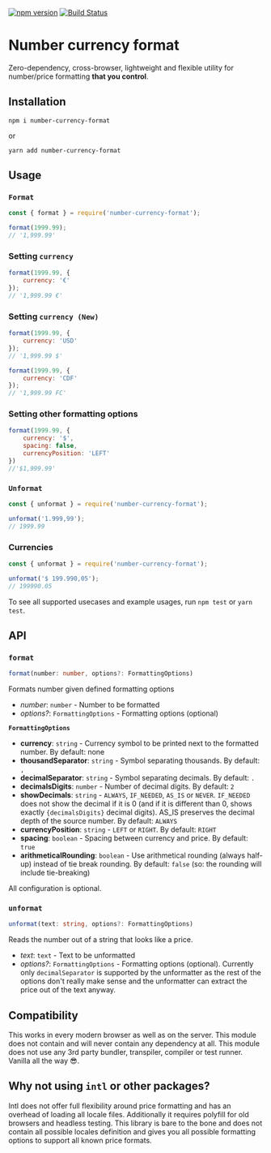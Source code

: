 [![npm version](https://badge.fury.io/js/number-currency-format.svg)](https://badge.fury.io/js/number-currency-format)
[![Build Status](https://travis-ci.org/zdanowiczkonrad/number-currency-format.svg?branch=master)](https://travis-ci.org/zdanowiczkonrad/number-currency-format)

# Number currency format

Zero-dependency, cross-browser, lightweight and flexible utility for number/price formatting **that you control**.

## Installation

```
npm i number-currency-format
```

or

```
yarn add number-currency-format
```

## Usage

### `Format`

```js
const { format } = require('number-currency-format');

format(1999.99);
// '1,999.99'
```

### Setting `currency`
```js
format(1999.99, {
    currency: '€'
});
// '1,999.99 €'
```
### Setting `currency (New)`
```js
format(1999.99, {
    currency: 'USD'
});
// '1,999.99 $'

format(1999.99, {
    currency: 'CDF'
});
// '1,999.99 FC'
```

### Setting other formatting options
```js
format(1999.99, {
    currency: '$',
    spacing: false,
    currencyPosition: 'LEFT'
})
//'$1,999.99'
```

### `Unformat`

```js
const { unformat } = require('number-currency-format');

unformat('1.999,99');
// 1999.99
```

### Currencies

```js
const { unformat } = require('number-currency-format');

unformat('$ 199.990,05');
// 199990.05
```

To see all supported usecases and example usages, run `npm test` or `yarn test`.

## API

### `format`
```ts
format(number: number, options?: FormattingOptions)
```
Formats number given defined formatting options

* *number*: `number` - Number to be formatted
* *options?*: `FormattingOptions` - Formatting options (optional)


**`FormattingOptions`**

 * **currency**: `string` - Currency symbol to be printed next to the formatted number. By default: none
 * **thousandSeparator**: `string` - Symbol separating thousands. By default: `,`
 * **decimalSeparator**: `string` - Symbol separating decimals. By default: `.`
 * **decimalsDigits**: `number` - Number of decimal digits. By default: `2`
 * **showDecimals**: `string` - `ALWAYS`, `IF_NEEDED`, `AS_IS` or `NEVER`. `IF_NEEDED` does not show the decimal if it is 0 (and if it is different than 0, shows exactly `{decimalsDigits}` decimal digits). AS_IS preserves the decimal depth of the source number. By default: `ALWAYS`
 * **currencyPosition**: `string` - `LEFT` or `RIGHT`. By default: `RIGHT`
 * **spacing**: `boolean` - Spacing between currency and price. By default: `true`
 * **arithmeticalRounding**: `boolean` - Use arithmetical rounding (always half-up) instead of tie break rounding. By default: `false` (so: the rounding will include tie-breaking)

All configuration is optional.

### `unformat`
```ts
unformat(text: string, options?: FormattingOptions)
```
Reads the number out of a string that looks like a price.

* *text*: `text` - Text to be unformatted
* *options?*: `FormattingOptions` - Formatting options (optional). Currently only `decimalSeparator` is supported by the unformatter as the rest of the options don't really make sense and the unformatter can extract the price out of the text anyway.
  
## Compatibility
This works in every modern browser as well as on the server. This module does not contain and will never contain any dependency at all. This module does not use any 3rd party bundler, transpiler, compiler or test runner. Vanilla all the way 😎.

## Why not using `intl` or other packages?

Intl does not offer full flexibility around price formatting and has an overhead of loading all locale files. Additionally it requires polyfill for old browsers and headless testing. This library is bare to the bone and does not contain all possible locales definition and gives you all possible formatting options to support all known price formats.
